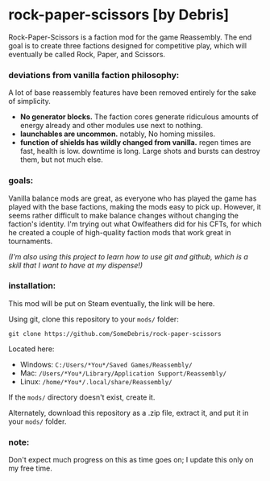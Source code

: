 # rock-paper-scissors [by Debris]

Rock-Paper-Scissors is a faction mod for the game Reassembly. The end goal is to create three factions designed for competitive play, which will eventually be called Rock, Paper, and Scissors.

### deviations from vanilla faction philosophy:

A lot of base reassembly features have been removed entirely for the sake of simplicity.
- **No generator blocks.** The faction cores generate ridiculous amounts of energy already and other modules use next to nothing.
- **launchables are uncommon.** notably, No homing missiles.
- **function of shields has wildly changed from vanilla.** regen times are fast, health is low. downtime is long. Large shots and bursts can destroy them, but not much else.

### goals:

Vanilla balance mods are great, as everyone who has played the game has played with the base factions, making the mods easy to pick up. However, it seems rather difficult to make balance changes without changing the faction's identity. I'm trying out what Owlfeathers did for his CFTs, for which he created a couple of high-quality faction mods that work great in tournaments.

_(I'm also using this project to learn how to use git and github, which is a skill that I want to have at my dispense!)_

### installation:

This mod will be put on Steam eventually, the link will be here.

Using git, clone this repository to your `mods/` folder:
```
git clone https://github.com/SomeDebris/rock-paper-scissors
```

Located here:
- Windows: `C:/Users/*You*/Saved Games/Reassembly/`
- Mac: `/Users/*You*/Library/Application Support/Reassembly/`
- Linux: `/home/*You*/.local/share/Reassembly/`

If the `mods/` directory doesn't exist, create it.

Alternately, download this repository as a .zip file, extract it, and put it in your `mods/` folder.

### note:

Don't expect much progress on this as time goes on; I update this only on my free time.

